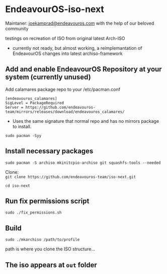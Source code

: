 # EndeavourOS-iso-next 

Maintaner: <joekamprad@endeavouros.com> with the help of our beloved community

testings on recreation of ISO from original latest Arch-ISO

* currently not ready, but almost working, a reimplemantation of EndeavourOS changes into latest archiso-framework


## Add and enable EndeavourOS Repository at your system (currently unused)

Add calamares package repo to your /etc/pacman.conf

`[endeavouros_calamares]`\
`SigLevel = PackageRequired`\
`Server = https://github.com/endeavouros-team/mirrors/releases/download/endeavouros_calamares/`

* Uses the same signature that normal repo and has no mirrors package to install.

`sudo pacman -Syy`

## Install necessary packages
`sudo pacman -S archiso mkinitcpio-archiso git squashfs-tools --needed`

Clone:\
`git clone https://github.com/endeavouros-team/iso-next.git`

`cd iso-next`

## Run fix permissions script
`sudo ./fix_permissions.sh`

## Build
`sudo ./mkarchiso /path/to/profile` 

path is where you clone the ISO structure... 

## The iso appears at `out` folder

